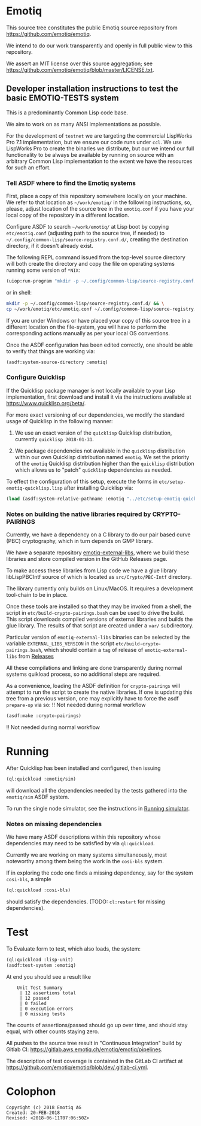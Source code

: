 # Emotiq

This source tree constitutes the public Emotiq source repository from
<https://github.com/emotiq/emotiq>.

We intend to do our work transparently and openly in full public view
to this repository.

We assert an MIT license over this source aggregation; see
<https://github.com/emotiq/emotiq/blob/master/LICENSE.txt>.

## Developer installation instructions to test the basic EMOTIQ-TESTS system

This is a predominantly Common Lisp code base.

We aim to work on as many ANSI implementations as possible.

For the development of `testnet` we are targeting the commercial
LispWorks Pro 7.1 implementation, but we ensure our code runs under
`ccl`.  We use LispWorks Pro to create the binaries we distribute, but
our we intend our full functionality to be always be available by
running on source with an arbitrary Common Lisp implementation to the
extent we have the resources for such an effort.

### Tell ASDF where to find the Emotiq systems

First, place a copy of this repository somewhere locally on your
machine.
We refer to that location as `~/work/emotiq/` in the
following instructions, so, please, adjust location of the source tree in the `emotiq.conf` if you have your local copy
of the repository in a different location.

Configure ASDF to search `~/work/emotiq/` at Lisp boot by copying
`etc/emotiq.conf` (adjusting path to the source tree, if needed) to
`~/.config/common-lisp/source-registry.conf.d/`, creating the
destination directory, if it doesn't already exist.

The following REPL command issued from the top-level source directory
will both create the directory and copy the file on operating systems
running some version of `*NIX`:

```lisp
(uiop:run-program "mkdir -p ~/.config/common-lisp/source-registry.conf.d/ && cp ~/work/emotiq/etc/emotiq.conf ~/.config/common-lisp/source-registry.conf.d/")
```

or in shell:

```bash
mkdir -p ~/.config/common-lisp/source-registry.conf.d/ && \
cp ~/work/emotiq/etc/emotiq.conf ~/.config/common-lisp/source-registry.conf.d/
```

If you are under Windows or have placed your copy of this source tree
in a different location on the file-system, you will have to perform
the corresponding actions manually as per your local OS conventions.

Once the ASDF configuration has been edited correctly, one should be
able to verify that things are working via:
```lisp
(asdf:system-source-directory :emotiq)
```

### Configure Quicklisp

If the Quicklisp package manager is not locally available to your Lisp
implementation, first download and install it via the instructions
available at <https://www.quicklisp.org/beta/>.

For more exact versioning of our dependencies, we modify the standard
usage of Quicklisp in the following manner:

1.  We use an exact version of the `quicklisp` Quicklisp distribution,
    currently `quicklisp 2018-01-31`.

2.  We package dependencies not available in the `quicklisp`
    distribution within our own Quicklisp distribution named `emotiq`.
    We set the priority of the `emotiq` Quicklisp distribution higher
    than the `quicklisp` distribution which allows us to "patch"
    `quicklisp` dependencies as needed.

To effect the configuration of this setup, execute the forms in
`etc/setup-emotiq-quicklisp.lisp` after installing Quicklisp via:
```lisp
(load (asdf:system-relative-pathname :emotiq "../etc/setup-emotiq-quicklisp.lisp"))
```

### Notes on building the native libraries required by CRYPTO-PAIRINGS

Currently, we have a dependency on a C library to do our pair based
curve (PBC) cryptography, which in turn depends on GMP library.

We have a separate repository
[emotiq-external-libs](https://github.com/emotiq/emotiq-external-libs),
where we build these libraries and store compiled version in the
GitHub Releases page.

To make access these libraries from Lisp code we have a glue library
libLispPBCIntf source of which is located as `src/Crypto/PBC-Intf`
directory.

The library currently only builds on Linux/MacOS.  It requires a
development tool-chain to be in place.

Once these tools are installed so that they may be invoked from a
shell, the script in `etc/build-crypto-pairings.bash` can be used to
drive the build. This script downloads compiled versions of external
libraries and builds the glue library. The results of that script are
created under a `var/` subdirectory.

Particular version of `emotiq-external-libs` binaries can be selected
by the variable `EXTERNAL_LIBS_VERSION` in the script
`etc/build-crypto-pairings.bash`, which should contain a `tag` of
release of `emotiq-external-libs` from
[Releases](https://github.com/emotiq/emotiq-external-libs/releases)

All these compilations and linking are done transparently during normal systems quikload process, so no additional steps are required.

As a convenience, loading the ASDF definition for `crypto-pairings`
will attempt to run the script to create the native libraries.  If one
is updating this tree from a previous version, one may explicitly have
to force the asdf `prepare-op` via so:
:bangbang: Not needed during normal workflow

```lisp
(asdf:make :crypto-pairings)
```
:bangbang: Not needed during normal workflow

# Running

After Quicklisp has been installed and configured, then issuing
```lisp
(ql:quickload :emotiq/sim)
```

will download all the dependencies needed by the tests gathered into
the `emotiq/sim` ASDF system.

To run the single node simulator, see the instructions in
[Running simulator](src/simulation.md).

### Notes on missing dependencies

We have many ASDF descriptions within this repository whose
dependencies may need to be satisfied by via `ql:quickload`.

Currently we are working on many systems simultaneously, most noteworthy
among them being the work in the `cosi-bls` system.

If in exploring the code one finds a missing dependency, say for the
system `cosi-bls`, a simple
```lisp
(ql:quickload :cosi-bls)
```

should satisfy the dependencies.  (TODO: `cl:restart` for missing
dependencies).

# Test

To Evaluate form to test, which also loads, the system:
```lisp
(ql:quickload :lisp-unit)
(asdf:test-system :emotiq)
```

At end you should see a result like
```
    Unit Test Summary
     | 12 assertions total
     | 12 passed
     | 0 failed
     | 0 execution errors
     | 0 missing tests
```
The counts of assertions/passed should go up over time, and should
stay equal, with other counts staying zero.

All pushes to the source tree result in "Continuous Integration" build
by Gitlab CI: <https://gitlab.aws.emotiq.ch/emotiq/emotiq/pipelines>.

The description of test coverage is contained in the GitLab CI
artifact at <https://github.com/emotiq/emotiq/blob/dev/.gitlab-ci.yml>.

# Colophon

    Copyright (c) 2018 Emotiq AG
    Created: 20-FEB-2018
    Revised: <2018-06-11T07:06:50Z>
